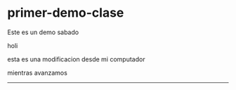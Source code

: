 # primer-demo-clase
Este es un demo sabado

holi

 esta es una modificacion desde mi computador

 mientras avanzamos
 
 ******